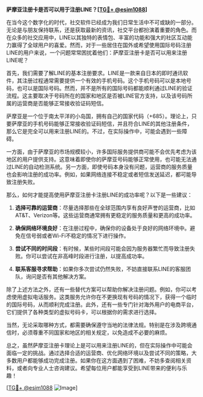 **萨摩亚注册卡是否可以用于注册LINE？[[TG💪+ @esim1088](https://t.me/s/esim1088)]**

在当今这个数字化的时代，社交软件已经成为我们日常生活中不可或缺的一部分。无论是与朋友保持联系，还是获取最新的资讯，社交平台都扮演着重要的角色。而在众多的社交应用中，LINE以其独特的表情包、丰富的功能和强大的社区互动能力赢得了全球用户的喜爱。然而，对于一些居住在国外或希望使用国际号码注册LINE的用户来说，一个问题常常困扰着他们：萨摩亚注册卡是否可以用来注册LINE呢？

首先，我们需要了解LINE的基本注册要求。LINE是一款来自日本的即时通讯软件，其注册过程通常需要提供一个有效的手机号码。这个手机号码可以是本地号码，也可以是国际号码。然而，并不是所有的国际号码都能顺利通过LINE的验证流程。这主要取决于号码所在的国家和地区是否被LINE官方支持，以及该号码所属的运营商是否能够正常接收验证码短信。

萨摩亚是一个位于南太平洋的小岛国，拥有自己的国家代码（+685）。理论上，只要萨摩亚的手机号码能够正常接收验证码短信，并且符合LINE的其他注册条件，那么它是完全可以用来注册LINE的。不过，在实际操作中，可能会遇到一些障碍。

一方面，由于萨摩亚的市场规模较小，许多国际服务提供商可能不会优先考虑为该地区的用户提供支持。这意味着即使你的萨摩亚号码能够正常使用，也可能无法通过LINE的自动检测系统。另一方面，即使号码本身没有问题，运营商的服务质量也会影响注册的成功率。例如，如果网络连接不稳定或者短信发送延迟，都可能导致注册失败。

那么，如何才能提高使用萨摩亚注册卡注册LINE的成功率呢？以下是一些建议：

1. **选择可靠的运营商**：尽量选择那些在全球范围内享有良好声誉的运营商，比如AT&T、Verizon等。这些运营商通常拥有更稳定的服务质量和更高的成功率。

2. **确保网络环境良好**：在注册过程中，确保你的设备处于良好的网络环境中。避免在信号弱或者Wi-Fi不稳定的情况下进行操作。

3. **尝试不同的时间段**：有时候，某些时间段可能会因为服务器繁忙而导致注册失败。你可以尝试在非高峰时段进行注册，以提高成功率。

4. **联系客服寻求帮助**：如果你多次尝试仍然失败，不妨直接联系LINE的客服团队，询问是否有其他解决方案。

除了上述方法之外，还有一些替代方案可以帮助你解决注册问题。例如，你可以考虑使用虚拟电话服务。这类服务允许你在不更换现有号码的情况下，获得一个临时的国际号码，从而顺利完成注册。此外，还有一些专门针对海外用户的电商平台，它们提供了各种类型的虚拟号码卡，可以根据你的需求进行选择。

当然，无论采取哪种方式，都需要确保遵守当地的法律法规。特别是在涉及跨境通信时，必须尊重不同国家和地区的相关规定，以免造成不必要的麻烦。

总之，虽然萨摩亚注册卡理论上是可以用来注册LINE的，但在实际操作中可能会面临一定的挑战。通过选择合适的运营商、优化网络环境以及尝试不同的策略，大多数用户都能够成功完成注册。如果你在这方面遇到了困难，不妨多查阅相关资料，或者向专业人士咨询建议。希望每位用户都能享受到LINE带来的便利与乐趣！

[[TG💪+ @esim1088](https://t.me/s/esim1088) ![Image](https://i.postimg.cc/4NQfJmqS/Snipaste-2025-05-13-00-14-12.png)]
